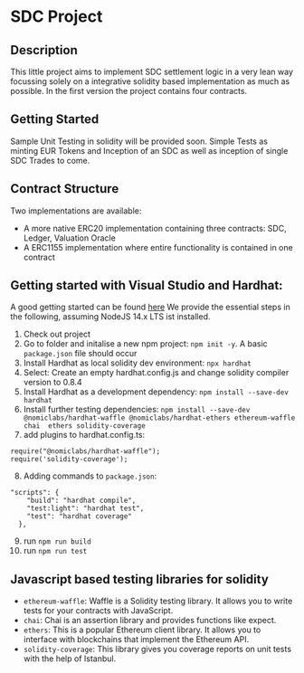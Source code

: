 # SDC Project

## Description
This little project aims to implement SDC settlement logic in a very lean way focussing solely on a integrative solidity based implementation as much as possible.
In the first version the project contains four contracts.

## Getting Started
Sample Unit Testing in solidity will be provided soon.
Simple Tests as minting EUR Tokens and Inception of an SDC as well as inception of single SDC Trades to come.

## Contract Structure
Two implementations are available:
* A more native ERC20 implementation containing three contracts: SDC, Ledger, Valuation Oracle
* A ERC1155 implementation where entire functionality is contained in one contract

## Getting started with Visual Studio and Hardhat:
A good getting started can be found [here](https://blog.oliverjumpertz.dev/how-to-set-up-a-solidity-project-and-create-your-first-smart-contract)
We provide the essential steps in the following, assuming NodeJS 14.x LTS ist installed.

1. Check out project
2. Go to folder and initalise a new npm project: `npm init -y`. A basic `package.json` file should occur
3. Install Hardhat as local solidity dev environment: `npx hardhat`
4. Select: Create an empty hardhat.config.js and change solidity compiler version to 0.8.4
5. Install Hardhat as a development dependency: `npm install --save-dev hardhat`
6. Install further testing dependencies:
`npm install --save-dev @nomiclabs/hardhat-waffle @nomiclabs/hardhat-ethers ethereum-waffle chai  ethers solidity-coverage`
7. add plugins to hardhat.config.ts: 
```
require("@nomiclabs/hardhat-waffle"); 
require('solidity-coverage');
```
8. Adding commands to `package.json`:
``` 
"scripts": {
    "build": "hardhat compile",
    "test:light": "hardhat test",
    "test": "hardhat coverage"
  },
```
9. run `npm run build`
10. run `npm run test`

## Javascript based testing libraries for solidity
- `ethereum-waffle`: Waffle is a Solidity testing library. It allows you to write tests for your contracts with JavaScript.
- `chai`: Chai is an assertion library and provides functions like expect.
- `ethers`: This is a popular Ethereum client library. It allows you to interface with blockchains that implement the Ethereum API.
- `solidity-coverage`: This library gives you coverage reports on unit tests with the help of Istanbul.

